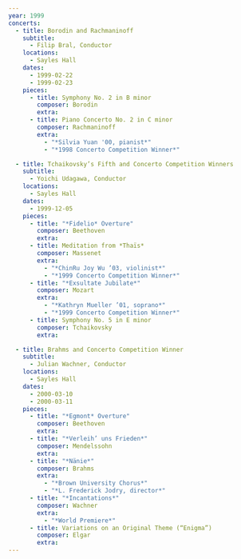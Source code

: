 ```yaml
---
year: 1999
concerts:
  - title: Borodin and Rachmaninoff
    subtitle: 
      - Filip Bral, Conductor
    locations:
      - Sayles Hall
    dates:
      - 1999-02-22
      - 1999-02-23
    pieces:
      - title: Symphony No. 2 in B minor
        composer: Borodin
        extra:
      - title: Piano Concerto No. 2 in C minor
        composer: Rachmaninoff
        extra:
          - "*Silvia Yuan '00, pianist*"
          - "*1998 Concerto Competition Winner*"

  - title: Tchaikovsky’s Fifth and Concerto Competition Winners
    subtitle: 
      - Yoichi Udagawa, Conductor
    locations:
      - Sayles Hall
    dates:
      - 1999-12-05
    pieces:
      - title: "*Fidelio* Overture"
        composer: Beethoven
        extra:
      - title: Meditation from *Thaïs*
        composer: Massenet
        extra:
          - "*ChinRu Joy Wu ’03, violinist*"
          - "*1999 Concerto Competition Winner*"
      - title: "*Exsultate Jubilate*"
        composer: Mozart
        extra:
          - "*Kathryn Mueller ’01, soprano*"
          - "*1999 Concerto Competition Winner*"
      - title: Symphony No. 5 in E minor
        composer: Tchaikovsky
        extra:

  - title: Brahms and Concerto Competition Winner
    subtitle: 
      - Julian Wachner, Conductor
    locations:
      - Sayles Hall
    dates:
      - 2000-03-10
      - 2000-03-11
    pieces:
      - title: "*Egmont* Overture"
        composer: Beethoven
        extra:
      - title: "*Verleih’ uns Frieden*"
        composer: Mendelssohn
        extra:
      - title: "*Nänie*"
        composer: Brahms
        extra:
          - "*Brown University Chorus*"
          - "*L. Frederick Jodry, director*"
      - title: "*Incantations*"
        composer: Wachner
        extra:
          - "*World Premiere*"
      - title: Variations on an Original Theme (“Enigma”)
        composer: Elgar
        extra:
---
```

